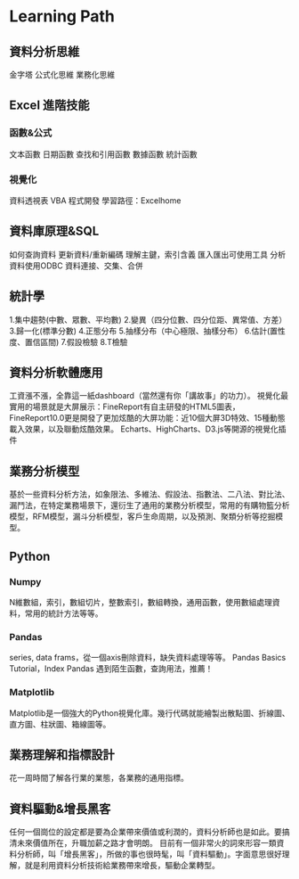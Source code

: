 # Learning Path
## 資料分析思維
金字塔
公式化思維
業務化思維
## Excel 進階技能
### 函數&公式
文本函數
日期函數
查找和引用函數
數據函數
統計函數
### 視覺化
資料透視表
VBA 程式開發
學習路徑：Excelhome
## 資料庫原理&SQL
如何查詢資料
更新資料/重新編碼
理解主鍵，索引含義
匯入匯出可使用工具
分析資料使用ODBC
資料連接、交集、合併
## 統計學
1.集中趨勢(中數、眾數、平均數)
2.變異（四分位數、四分位距、異常值、方差）
3.歸一化(標準分數)
4.正態分布
5.抽樣分布（中心極限、抽樣分布）
6.估計(置性度、置信區間)
7.假設檢驗
8.T檢驗
## 資料分析軟體應用
工資漲不漲，全靠這一紙dashboard（當然還有你「講故事」的功力）。
視覺化最實用的場景就是大屏展示：FineReport有自主研發的HTML5圖表， FineReport10.0更是開發了更加炫酷的大屏功能：近10個大屏3D特效、15種動態載入效果，以及聯動炫酷效果。
Echarts、HighCharts、D3.js等開源的視覺化插件
## 業務分析模型
基於一些資料分析方法，如象限法、多維法、假設法、指數法、二八法、對比法、漏鬥法，在特定業務場景下，還衍生了通用的業務分析模型，常用的有購物籃分析模型，RFM模型，漏斗分析模型，客戶生命周期，以及預測、聚類分析等挖掘模型。
## Python
### Numpy
N維數組，索引，數組切片，整數索引，數組轉換，通用函數，使用數組處理資料，常用的統計方法等等。
### Pandas
series, data frams，從一個axis刪除資料，缺失資料處理等等。
Pandas Basics Tutorial，Index Pandas 遇到陌生函數，查詢用法，推薦！
### Matplotlib
Matplotlib是一個強大的Python視覺化庫。幾行代碼就能繪製出散點圖、折線圖、直方圖、柱狀圖、箱線圖等。
## 業務理解和指標設計
花一周時間了解各行業的業態，各業務的通用指標。
## 資料驅動&增長黑客
任何一個崗位的設定都是要為企業帶來價值或利潤的，資料分析師也是如此。要搞清未來價值所在，升職加薪之路才會明朗。
目前有一個非常火的詞來形容一類資料分析師，叫「增長黑客」，所做的事也很時髦，叫「資料驅動」。字面意思很好理解，就是利用資料分析技術給業務帶來增長，驅動企業轉型。
